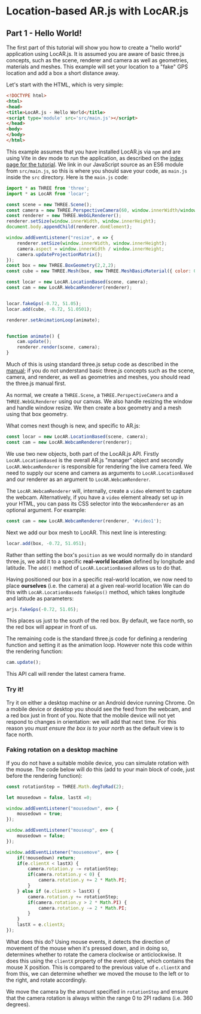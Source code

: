 # Location-based AR.js with LocAR.js

## Part 1 - Hello World!


The first part of this tutorial will show you how to create a "hello world" application using LocAR.js. It is assumed you are aware of basic three.js concepts, such as the scene, renderer and camera as well as geometries, materials and meshes. This example will set your location to a "fake" GPS location and add a box a short distance away.

Let's start with the HTML, which is very simple:

```html
<!DOCTYPE html>
<html>
<head>
<title>LocAR.js - Hello World</title>
<script type='module' src='src/main.js'></script>
</head>
<body>
</body>
</html>
```

This example assumes that you have installed LocAR.js via `npm` and are using Vite in dev mode to run the application, as described on the [index page for the tutorial](index.md). We link in our JavaScript source as an ES6 module from `src/main.js`, so this is where you should save your code, as `main.js` inside the `src` directory. Here is the `main.js` code:

```javascript
import * as THREE from 'three';
import * as LocAR from 'locar';

const scene = new THREE.Scene();
const camera = new THREE.PerspectiveCamera(60, window.innerWidth/window.innerHeight, 0.001, 100);
const renderer = new THREE.WebGLRenderer();
renderer.setSize(window.innerWidth, window.innerHeight);
document.body.appendChild(renderer.domElement);

window.addEventListener("resize", e => {
    renderer.setSize(window.innerWidth, window.innerHeight);
    camera.aspect = window.innerWidth / window.innerHeight;    
    camera.updateProjectionMatrix();
});
const box = new THREE.BoxGeometry(2,2,2);
const cube = new THREE.Mesh(box, new THREE.MeshBasicMaterial({ color: 0xff0000 }));

const locar = new LocAR.LocationBased(scene, camera);
const cam = new LocAR.WebcamRenderer(renderer);


locar.fakeGps(-0.72, 51.05);
locar.add(cube, -0.72, 51.0501);

renderer.setAnimationLoop(animate);


function animate() {
    cam.update();
    renderer.render(scene, camera);
}

```

Much of this is using standard three.js setup code as described in the [manual](https://threejs.org/docs/index.html#manual/en/introduction/Creating-a-scene); if you do not understand basic three.js concepts such as the scene, camera, and renderer, as well as geometries and meshes, you should read the three.js manual first. 

As normal, we create a `THREE.Scene`, a `THREE.PerspectiveCamera` and a `THREE.WebGLRenderer` using our canvas. We also handle resizing the window and handle window resize. We then create a box geometry and a mesh using that box geometry.

What comes next though is new, and specific to AR.js:

```javascript
const locar = new LocAR.LocationBased(scene, camera);
const cam = new LocAR.WebcamRenderer(renderer);
```

We use two new objects, both part of the LocAR.js API. Firstly `LocAR.LocationBased` is the overall AR.js "manager" object and secondly `LocAR.WebcamRenderer` is responsible for rendering the live camera feed. We need to supply our scene and camera as arguments to `LocAR.LocationBased` and our renderer as an argument to `LocAR.WebcamRenderer`.

The `LocAR.WebcamRenderer` will, internally, create a `video` element to capture the webcam. Alternatively, if you have a `video` element already set up in your HTML, you can pass its CSS selector into the `WebcamRenderer` as an optional argument. For example:

```javascript
const cam = new LocAR.WebcamRenderer(renderer, '#video1');
```

Next we add our box mesh to LocAR. This next line is interesting: 

```javascript
locar.add(box, -0.72, 51.051); 
```

Rather than setting the box's `position` as we would normally do in standard three.js, we add it to a specific **real-world location** defined by longitude and latitude. The `add()` method of `LocAR.LocationBased` allows us to do that.

Having positioned our box in a specific real-world location, we now need to place **ourselves** (i.e. the camera) at a given real-world location We can do this with `LocAR.LocationBased`s `fakeGps()` method, which takes longitude and latitude as parameters:

```javascript
arjs.fakeGps(-0.72, 51.05);
```

This places us just to the south of the red box. By default, we face north, so the red box will appear in front of us.

The remaining code is the standard three.js code for defining a rendering function and setting it as the animation loop. However note this code within the rendering function:

```javascript
cam.update();
```

This API call will render the latest camera frame.

### Try it!

Try it on either a desktop machine or an Android device running Chrome. On a mobile device or desktop you should see the feed from the webcam, and a red box just in front of you. Note that the mobile device will not yet respond to changes in orientation: we will add that next time. For this reason you *must ensure the box is to your north* as the default view is to face north.

### Faking rotation on a desktop machine

If you do not have a suitable mobile device, you can simulate rotation with the mouse. The code below will do this (add to your main block of code, just before the rendering function):

```javascript
const rotationStep = THREE.Math.degToRad(2);

let mousedown = false, lastX =0;

window.addEventListener("mousedown", e=> {
    mousedown = true;
});

window.addEventListener("mouseup", e=> {
    mousedown = false;
});

window.addEventListener("mousemove", e=> {
    if(!mousedown) return;
    if(e.clientX < lastX) {
        camera.rotation.y -= rotationStep;
        if(camera.rotation.y < 0) {
            camera.rotation.y += 2 * Math.PI;
        }
    } else if (e.clientX > lastX) {
        camera.rotation.y += rotationStep;
        if(camera.rotation.y > 2 * Math.PI) {
            camera.rotation.y -= 2 * Math.PI;
        }
    }
    lastX = e.clientX;
});
```

What does this do? Using mouse events, it detects the direction of movement of the mouse when it's pressed down, and in doing so, determines whether to rotate the camera clockwise or anticlockwise. It does this using the `clientX` property of the event object, which contains the mouse X position. This is compared to the previous value of `e.clientX` and from this, we can determine whether we moved the mouse to the left or to the right, and rotate accordingly.

We move the camera by the amount specified in `rotationStep` and ensure that the camera rotation is always within the range 0 to 2PI radians (i.e. 360 degrees).

